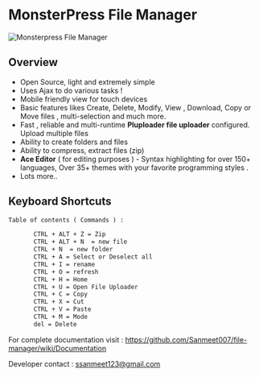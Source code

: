 # MonsterPress File Manager

![Monsterpress File Manager](https://sanmeet007.github.io/mp/main.png)

## Overview

* Open Source, light and extremely simple
* Uses Ajax to do various tasks !
* Mobile friendly view for touch devices
* Basic features likes Create, Delete, Modify, View ,  Download, Copy or  Move files  , multi-selection  and much more.
* Fast , reliable and multi-runtime **Pluploader file uploader**  configured. Upload  multiple files
* Ability to create folders and files
* Ability to compress, extract files (zip)
* **Ace Editor** ( for editing purposes )   - Syntax highlighting for over 150+ languages, Over 35+ themes with your favorite programming styles .
* Lots more..

## Keyboard Shortcuts

```txt
Table of contents ( Commands ) : 

       CTRL + ALT + Z = Zip
       CTRL + ALT + N  = new file
       CTRL + N  = new folder
       CTRL + A = Select or Deselect all
       CTRL + I = rename
       CTRL + O = refresh 
       CTRL + H = Home
       CTRL + U = Open File Uploader
       CTRL + C = Copy
       CTRL + X = Cut
       CTRL + V = Paste
       CTRL + M = Mode
       del = Delete

```

For complete documentation visit :
<https://github.com/Sanmeet007/file-manager/wiki/Documentation>

Developer contact : ssanmeet123@gmail.com

